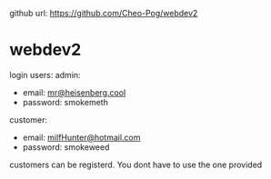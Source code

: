 github url: https://github.com/Cheo-Pog/webdev2

# webdev2

login users:
admin:
- email: mr@heisenberg.cool
- password: smokemeth

customer:
- email: milfHunter@hotmail.com
- password: smokeweed

customers can be registerd. You dont have to use the one provided
